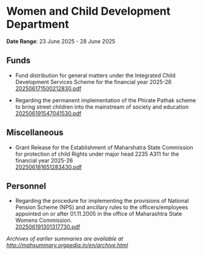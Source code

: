 # Women and Child Development Department

**Date Range**: 23 June 2025 - 28 June 2025


## Funds
- Fund distribution for general matters under the Integrated Child Development Services Scheme for the financial year 2025-26\
  [202506171500212830.pdf](https://gr.maharashtra.gov.in/Site/Upload/Government%20Resolutions/English/202506171500212830.pdf)

- Regarding the permanent implementation of the Phirate Pathak scheme to bring street children into the mainstream of society and education\
  [202506191547041530.pdf](https://gr.maharashtra.gov.in/Site/Upload/Government%20Resolutions/English/202506191547041530.pdf)

## Miscellaneous
- Grant Release for the Establishment of Maharshatra State Commission for protection of child Rights under major head 2235 A311 for the financial year 2025-26\
  [202506181651283430.pdf](https://gr.maharashtra.gov.in/Site/Upload/Government%20Resolutions/English/202506181651283430.pdf)

## Personnel
- Regarding the procedure for implementing the provisions of National Pension Scheme (NPS) and ancillary rules to the officers/employees appointed on or after 01.11.2005 in the office of Maharashtra State Womens Commission.\
  [202506191301317730.pdf](https://gr.maharashtra.gov.in/Site/Upload/Government%20Resolutions/English/202506191301317730.pdf)


*Archives of earlier summaries are available at http://mahsummary.orgpedia.in/en/archive.html*